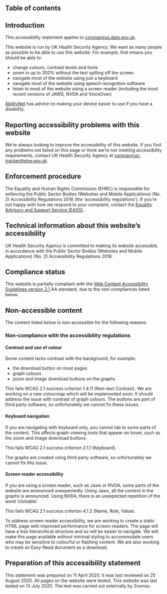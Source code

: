 ## Table of contents

## Introduction

This accessibility statement applies to [coronavirus.data.gov.uk](https://coronavirus.data.gov.uk).

This website is run by UK Health Security Agency. We want as many people as possible to be able to use this website. For example, that means you should be able to:

* change colours, contrast levels and fonts
* zoom in up to 300% without the text spilling off the screen
* navigate most of the website using just a keyboard
* navigate most of the website using speech recognition software
* listen to most of the website using a screen reader (including the most recent versions of JAWS, NVDA and VoiceOver)

[AbilityNet](https://mcmw.abilitynet.org.uk/) has advice on making your device easier to use if you have a disability.

## Reporting accessibility problems with this website

We’re always looking to improve the accessibility of this website. If you find any problems not listed on this page or think we’re not meeting accessibility requirements, contact UK Health Security Agency at coronavirus-tracker@phe.gov.uk.

## Enforcement procedure

The Equality and Human Rights Commission (EHRC) is responsible for enforcing the Public Sector Bodies (Websites and Mobile Applications) (No. 2) Accessibility Regulations 2018 (the ‘accessibility regulations’). If you’re not happy with how we respond to your complaint, contact the [Equality Advisory and Support Service (EASS)](https://www.equalityadvisoryservice.com/).

## Technical information about this website’s accessibility

UK Health Security Agency is committed to making its website accessible, in accordance with the Public Sector Bodies (Websites and Mobile Applications) (No. 2) Accessibility Regulations 2018.

## Compliance status

This website is partially compliant with the [Web Content Accessibility Guidelines version 2.1](https://www.w3.org/TR/WCAG21/) AA standard, due to the non-compliances listed below.

## Non-accessible content

The content listed below is non-accessible for the following reasons.

### Non-compliance with the accessibility regulations

#### Contrast and use of colour

Some content lacks contrast with the background, for example:

* the download button on most pages
* graph colours
* zoom and image download buttons on the graphs

This fails WCAG 2.1 success criterion 1.4.11 (Non-text Contrast).
We are working on a new colourmap which will be implemented soon. It should address the issue with contrast of graph colours. The buttons are part of third party software, so unfortunately we cannot fix these issues.


#### Keyboard navigation

If you are navigating with keyboard only, you cannot tab to some parts of the content. This affects graph-viewing tools that appear on hover, such as the zoom and image download buttons.

This fails WCAG 2.1 success criterion 2.1.1 (Keyboard).

The graphs are created using third party software, so unfortunately we cannot fix this issue.

#### Screen reader accessibility

If you are using a screen reader, such as Jaws or NVDA, some parts of the website are announced unexpectedly. Using Jaws, all the content in the graphs is announced. Using NVDA, there is an unexpected repetition of the word ‘clickable’.

This fails WCAG 2.1 success criterion 4.1.2 (Name, Role, Value).

To address screen reader accessibility, we are working to create a static HTML page with improved performance for screen-readers. The page will have a less hierarchical structure and so will be easier to navigate. We will make this page available without minimal styling to accommodate users who may be sensitive to colourful or flashing content. We are also working to create an Easy-Read document as a download.


## Preparation of this accessibility statement

This statement was prepared on 11 April 2020. It was last reviewed on 25 August 2020. All pages on the website were tested.
This website was last tested on 13 July 2020. The test was carried out externally by Zoonou.
